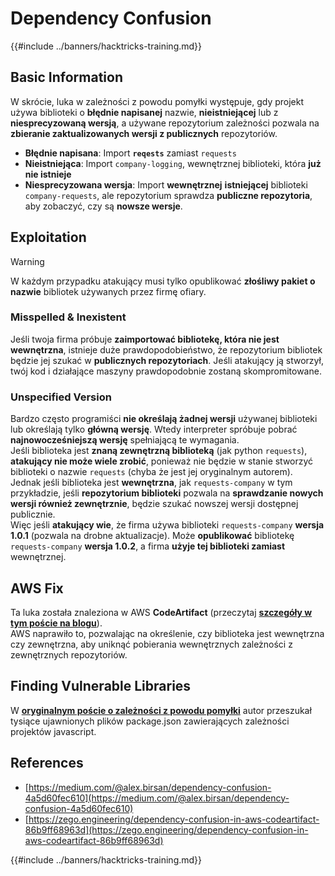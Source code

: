 # Dependency Confusion

{{#include ../banners/hacktricks-training.md}}


## Basic Information

W skrócie, luka w zależności z powodu pomyłki występuje, gdy projekt używa biblioteki o **błędnie napisanej** nazwie, **nieistniejącej** lub z **niesprecyzowaną wersją**, a używane repozytorium zależności pozwala na **zbieranie zaktualizowanych wersji z publicznych** repozytoriów.

- **Błędnie napisana**: Import **`reqests`** zamiast `requests`
- **Nieistniejąca**: Import `company-logging`, wewnętrznej biblioteki, która **już nie istnieje**
- **Niesprecyzowana wersja**: Import **wewnętrznej** **istniejącej** biblioteki `company-requests`, ale repozytorium sprawdza **publiczne repozytoria**, aby zobaczyć, czy są **nowsze wersje**.

## Exploitation

> [!WARNING]
> W każdym przypadku atakujący musi tylko opublikować **złośliwy pakiet o nazwie** bibliotek używanych przez firmę ofiary.

### Misspelled & Inexistent

Jeśli twoja firma próbuje **zaimportować bibliotekę, która nie jest wewnętrzna**, istnieje duże prawdopodobieństwo, że repozytorium bibliotek będzie jej szukać w **publicznych repozytoriach**. Jeśli atakujący ją stworzył, twój kod i działające maszyny prawdopodobnie zostaną skompromitowane.

### Unspecified Version

Bardzo często programiści **nie określają żadnej wersji** używanej biblioteki lub określają tylko **główną wersję**. Wtedy interpreter spróbuje pobrać **najnowocześniejszą wersję** spełniającą te wymagania.\
Jeśli biblioteka jest **znaną zewnętrzną biblioteką** (jak python `requests`), **atakujący nie może wiele zrobić**, ponieważ nie będzie w stanie stworzyć biblioteki o nazwie `requests` (chyba że jest jej oryginalnym autorem).\
Jednak jeśli biblioteka jest **wewnętrzna**, jak `requests-company` w tym przykładzie, jeśli **repozytorium biblioteki** pozwala na **sprawdzanie nowych wersji również zewnętrznie**, będzie szukać nowszej wersji dostępnej publicznie.\
Więc jeśli **atakujący wie**, że firma używa biblioteki `requests-company` **wersja 1.0.1** (pozwala na drobne aktualizacje). Może **opublikować** bibliotekę `requests-company` **wersja 1.0.2**, a firma **użyje tej biblioteki zamiast** wewnętrznej.

## AWS Fix

Ta luka została znaleziona w AWS **CodeArtifact** (przeczytaj [**szczegóły w tym poście na blogu**](https://zego.engineering/dependency-confusion-in-aws-codeartifact-86b9ff68963d)).\
AWS naprawiło to, pozwalając na określenie, czy biblioteka jest wewnętrzna czy zewnętrzna, aby uniknąć pobierania wewnętrznych zależności z zewnętrznych repozytoriów.

## Finding Vulnerable Libraries

W [**oryginalnym poście o zależności z powodu pomyłki**](https://medium.com/@alex.birsan/dependency-confusion-4a5d60fec610) autor przeszukał tysiące ujawnionych plików package.json zawierających zależności projektów javascript.

## References

- [https://medium.com/@alex.birsan/dependency-confusion-4a5d60fec610](https://medium.com/@alex.birsan/dependency-confusion-4a5d60fec610)
- [https://zego.engineering/dependency-confusion-in-aws-codeartifact-86b9ff68963d](https://zego.engineering/dependency-confusion-in-aws-codeartifact-86b9ff68963d)


{{#include ../banners/hacktricks-training.md}}
